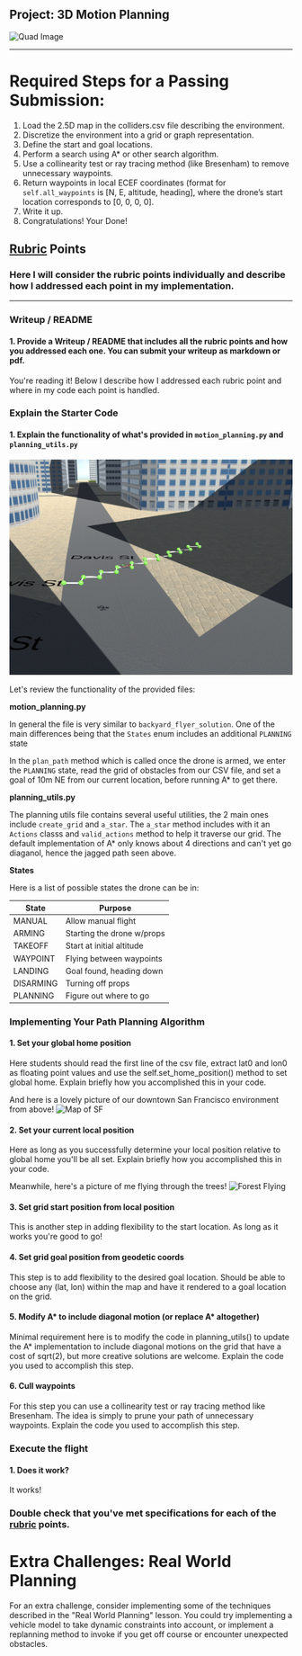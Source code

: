 ## Project: 3D Motion Planning

![Quad Image](./misc/enroute.png)

---

# Required Steps for a Passing Submission:

1.  Load the 2.5D map in the colliders.csv file describing the environment.
2.  Discretize the environment into a grid or graph representation.
3.  Define the start and goal locations.
4.  Perform a search using A\* or other search algorithm.
5.  Use a collinearity test or ray tracing method (like Bresenham) to remove unnecessary waypoints.
6.  Return waypoints in local ECEF coordinates (format for `self.all_waypoints` is [N, E, altitude, heading], where the drone’s start location corresponds to [0, 0, 0, 0].
7.  Write it up.
8.  Congratulations! Your Done!

## [Rubric](https://review.udacity.com/#!/rubrics/1534/view) Points

### Here I will consider the rubric points individually and describe how I addressed each point in my implementation.

---

### Writeup / README

#### 1. Provide a Writeup / README that includes all the rubric points and how you addressed each one. You can submit your writeup as markdown or pdf.

You're reading it! Below I describe how I addressed each rubric point and where in my code each point is handled.

### Explain the Starter Code

#### 1. Explain the functionality of what's provided in `motion_planning.py` and `planning_utils.py`

![zig-zag](./misc/zig-zag.png)

Let's review the functionality of the provided files:

**motion_planning.py**

In general the file is very similar to `backyard_flyer_solution`. One of the main differences being that the `States` enum includes an additional `PLANNING` state

In the `plan_path` method which is called once the drone is armed, we enter the `PLANNING` state, read the grid of obstacles from our CSV file, and set a goal of 10m NE from our current location, before running A\* to get there.

**planning_utils.py**

The planning utils file contains several useful utilities, the 2 main ones include `create_grid` and `a_star`. The `a_star` method includes with it an `Actions` classs and `valid_actions` method to help it traverse our grid. The default implementation of A\* only knows about 4 directions and can't yet go diaganol, hence the jagged path seen above.

**States**

Here is a list of possible states the drone can be in:

| State     | Purpose                    |
| --------- | -------------------------- |
| MANUAL    | Allow manual flight        |
| ARMING    | Starting the drone w/props |
| TAKEOFF   | Start at initial altitude  |
| WAYPOINT  | Flying between waypoints   |
| LANDING   | Goal found, heading down   |
| DISARMING | Turning off props          |
| PLANNING  | Figure out where to go     |

### Implementing Your Path Planning Algorithm

#### 1. Set your global home position

Here students should read the first line of the csv file, extract lat0 and lon0 as floating point values and use the self.set_home_position() method to set global home. Explain briefly how you accomplished this in your code.

And here is a lovely picture of our downtown San Francisco environment from above!
![Map of SF](./misc/map.png)

#### 2. Set your current local position

Here as long as you successfully determine your local position relative to global home you'll be all set. Explain briefly how you accomplished this in your code.

Meanwhile, here's a picture of me flying through the trees!
![Forest Flying](./misc/in_the_trees.png)

#### 3. Set grid start position from local position

This is another step in adding flexibility to the start location. As long as it works you're good to go!

#### 4. Set grid goal position from geodetic coords

This step is to add flexibility to the desired goal location. Should be able to choose any (lat, lon) within the map and have it rendered to a goal location on the grid.

#### 5. Modify A* to include diagonal motion (or replace A* altogether)

Minimal requirement here is to modify the code in planning_utils() to update the A\* implementation to include diagonal motions on the grid that have a cost of sqrt(2), but more creative solutions are welcome. Explain the code you used to accomplish this step.

#### 6. Cull waypoints

For this step you can use a collinearity test or ray tracing method like Bresenham. The idea is simply to prune your path of unnecessary waypoints. Explain the code you used to accomplish this step.

### Execute the flight

#### 1. Does it work?

It works!

### Double check that you've met specifications for each of the [rubric](https://review.udacity.com/#!/rubrics/1534/view) points.

# Extra Challenges: Real World Planning

For an extra challenge, consider implementing some of the techniques described in the "Real World Planning" lesson. You could try implementing a vehicle model to take dynamic constraints into account, or implement a replanning method to invoke if you get off course or encounter unexpected obstacles.
